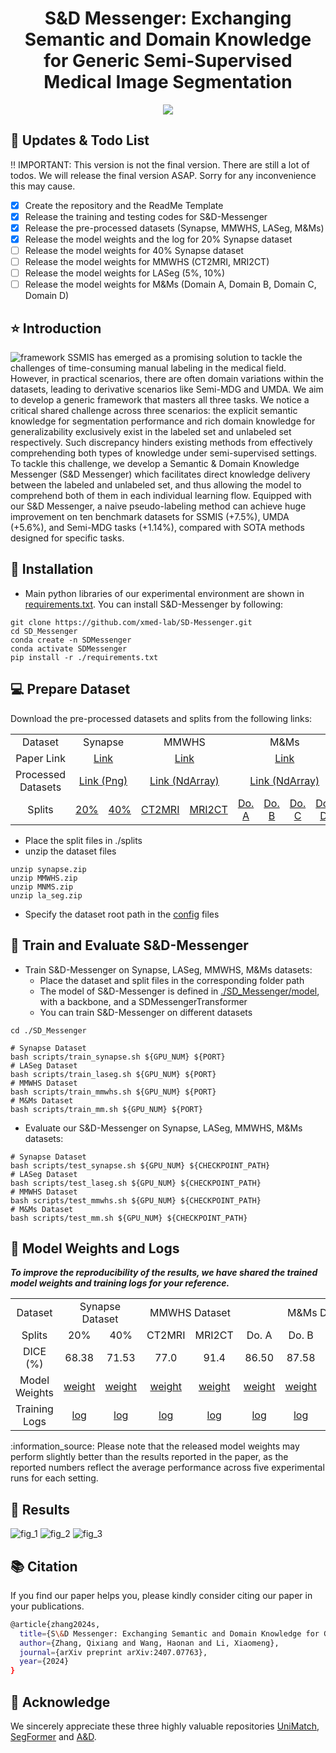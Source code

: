 <div align=center>
<h1> S&D Messenger: Exchanging Semantic and Domain
Knowledge for Generic Semi-Supervised Medical
Image Segmentation </h1>
</div>
<div align=center>

<a src="https://img.shields.io/badge/%F0%9F%9A%80-xmed_Lab-ed6c00.svg?style=flat-square" href="https://xmengli.github.io/">
<img src="https://img.shields.io/badge/%F0%9F%9A%80-xmed_Lab-ed6c00.svg?style=flat-square">
</a>
</div>

## :rocket: Updates & Todo List
:bangbang: IMPORTANT: This version is not the final version. There are still a lot of todos. We will release the final version ASAP. Sorry for any inconvenience this may cause.
- [x] Create the repository and the ReadMe Template
- [x] Release the training and testing codes for S&D-Messenger
- [x] Release the pre-processed datasets (Synapse, MMWHS, LASeg, M&Ms)
- [x] Release the model weights and the log for 20% Synapse dataset
- [ ] Release the model weights for 40% Synapse dataset
- [ ] Release the model weights for MMWHS (CT2MRI, MRI2CT)
- [ ] Release the model weights for LASeg (5%, 10%)
- [ ] Release the model weights for M&Ms (Domain A, Domain B, Domain C, Domain D)

## :star: Introduction
![framework](./figs/framework.png "framework")
SSMIS has emerged as a promising solution to tackle the challenges of time-consuming manual labeling in the medical field. However, in practical scenarios, there are often domain variations within the datasets, leading to derivative scenarios like Semi-MDG and UMDA. We aim to develop a generic framework that masters all three tasks. We notice a critical shared challenge across three scenarios: the explicit semantic knowledge for segmentation performance and rich domain knowledge for generalizability exclusively exist in the labeled set and unlabeled set respectively. Such discrepancy hinders existing methods from effectively comprehending both types of knowledge under semi-supervised settings. To tackle this challenge, we develop a Semantic & Domain Knowledge Messenger (S&D Messenger) which facilitates direct knowledge delivery between the labeled and unlabeled set, and thus allowing the model to comprehend both of them in each individual learning flow. Equipped with our S&D Messenger, a naive pseudo-labeling method can achieve huge improvement on ten benchmark datasets for SSMIS (+7.5%), UMDA (+5.6%), and Semi-MDG tasks (+1.14%), compared with SOTA methods designed for specific tasks.


## :hammer: Installation
- Main python libraries of our experimental environment are shown in [requirements.txt](.SD_Messenger/requirements.txt). You can install S&D-Messenger by following:
```shell
git clone https://github.com/xmed-lab/SD-Messenger.git
cd SD_Messenger
conda create -n SDMessenger
conda activate SDMessenger
pip install -r ./requirements.txt
```

## :computer: Prepare Dataset

Download the pre-processed datasets and splits from the following links:

<table>
    <tr align="center">
        <td>Dataset</td>
        <td colspan="2">Synapse</td>
        <td colspan="2">MMWHS</td>
        <td colspan="4">M&Ms</td>
        <td colspan="2">LASeg</td>
    </tr>
    <tr align="center">
        <td>Paper Link</td>
        <td colspan="2"><a href="https://arxiv.org/pdf/2309.03493">Link</a></td>
        <td colspan="2"><a href="https://www.sciencedirect.com/science/article/pii/S1361841516000219">Link</a></td>
        <td colspan="4"><a href="https://ieeexplore.ieee.org/document/9458279">Link</a></td>
        <td colspan="2"><a href="https://arxiv.org/abs/2004.12314">Link</a></td>
    </tr>
    <tr align="center">
        <td>Processed Datasets</td>
        <td colspan="2"><a href="https://hkustconnect-my.sharepoint.com/:u:/g/personal/qzhangcq_connect_ust_hk/Eb9IOfwVcjpKvOCCEuknNr8BapwWoVnR_1B_30nojQMDBQ?e=vIpjAN">Link (Png)</a></td>
        <td colspan="2"><a href="https://hkustconnect-my.sharepoint.com/:u:/g/personal/qzhangcq_connect_ust_hk/EbmmxzSx5ltBmGL2b7KDIooBx3AAShb7AmaBWTlfcTE53A?e=LG8fmg">Link (NdArray)</a></td>
        <td colspan="4"><a href="https://hkustconnect-my.sharepoint.com/:u:/g/personal/qzhangcq_connect_ust_hk/ETPJULYKCuNNr1G9S7x8NE0BVr17xZaZlzDdCp2BFYM1cw?e=I4gFgE">Link (NdArray)</a></td>
        <td colspan="2"><a href="https://hkustconnect-my.sharepoint.com/:u:/g/personal/qzhangcq_connect_ust_hk/Ec6ucDVyrV1HmfGFiRq3d1IBha2oxGvKBCMJm-as6KnTig?e=aibtMl">Link (Png)</a></td>
    </tr>
    <tr align="center">
        <td>Splits</td>
        <td><a href="./SD_Messenger/splits/synapse/1_5/">20%</a></td>
        <td><a href="./SD_Messenger/splits/synapse/2_5/">40%</a></td>
        <td><a href="#">CT2MRI</a></td>
        <td><a href="#">MRI2CT</a></td>
        <td><a href="#">Do. A</a></td>
        <td><a href="#">Do. B</a></td>
        <td><a href="#">Do. C</a></td>
        <td><a href="#">Do. D</a></td>
        <td><a href="#">5%</a></td>
        <td><a href="#">10%</a></td>
    </tr>
</table>


- Place the split files in ./splits
- unzip the dataset files
```shell
unzip synapse.zip
unzip MMWHS.zip
unzip MNMS.zip
unzip la_seg.zip
```
- Specify the dataset root path in the [config](./SD_Messenger/configs) files

## :key: Train and Evaluate S&D-Messenger

- Train S&D-Messenger on Synapse, LASeg, MMWHS, M&Ms datasets:
   - Place the dataset and split files in the corresponding folder path
   - The model of S&D-Messenger is defined in [./SD_Messenger/model](./SD_Messenger/model), with a backbone, and a SDMessengerTransformer
   - You can train S&D-Messenger on different datasets
```shell
cd ./SD_Messenger

# Synapse Dataset
bash scripts/train_synapse.sh ${GPU_NUM} ${PORT}
# LASeg Dataset
bash scripts/train_laseg.sh ${GPU_NUM} ${PORT}
# MMWHS Dataset
bash scripts/train_mmwhs.sh ${GPU_NUM} ${PORT}
# M&Ms Dataset
bash scripts/train_mm.sh ${GPU_NUM} ${PORT}
```

- Evaluate our S&D-Messenger on Synapse, LASeg, MMWHS, M&Ms datasets:
```shell
# Synapse Dataset
bash scripts/test_synapse.sh ${GPU_NUM} ${CHECKPOINT_PATH}
# LASeg Dataset
bash scripts/test_laseg.sh ${GPU_NUM} ${CHECKPOINT_PATH}
# MMWHS Dataset
bash scripts/test_mmwhs.sh ${GPU_NUM} ${CHECKPOINT_PATH}
# M&Ms Dataset
bash scripts/test_mm.sh ${GPU_NUM} ${CHECKPOINT_PATH}
```


## :blue_book: Model Weights and Logs

***To improve the reproducibility of the results, we have shared the trained model weights and training logs for your reference.***

<table>
    <tr align="center">
        <td> Dataset </td>
        <td colspan="2">Synapse Dataset</td>
        <td colspan="2">MMWHS Dataset</td>
        <td colspan="4">M&Ms Dataset</td>
        <td colspan="2">LASeg Dataset</td>
    </tr>
    <tr align="center">
        <td> Splits </td>
        <td>20%</td>
        <td>40%</td>
        <td>CT2MRI</td>
        <td>MRI2CT</td>
        <td>Do. A</td>
        <td>Do. B</td>
        <td>Do. C</td>
        <td>Do. D</td>
				<td>5%</td>
        <td>10%</td>
    </tr>
    <tr align="center">
        <td> DICE (%)</td>
        <td>68.38</td>
        <td>71.53</td>
        <td>77.0</td>
        <td>91.4</td>
        <td>86.50</td>
        <td>87.58</td>
        <td>88.30</td>
        <td>89.76</td>
				<td>90.21</td>
        <td>91.46</td>
    </tr>
   <tr align="center">
        <td> Model Weights </td>
        <td><a href="https://hkustconnect-my.sharepoint.com/:u:/g/personal/qzhangcq_connect_ust_hk/EUoLLi0XMq5Kp4pvE0XcMaMBq-BESh_kdgDqVatvn5wjvw?e=QIFhhf">weight</a></td>
        <td><a href="#">weight</a></td>
        <td><a href="#">weight</a></td>
        <td><a href="#">weight</a></td>
        <td><a href="#">weight</a></td>
        <td><a href="#">weight</a></td>
        <td><a href="#">weight</a></td>
        <td><a href="#">weight</a></td>
				<td><a href="#">weight</a></td>
        <td><a href="#">weight</a></td>
    </tr>
  <tr align="center">
        <td> Training Logs </td>
        <td><a href="./SD_Messenger/logs/synapse_1_5.log">log</a></td>
        <td><a href="#">log</a></td>
        <td><a href="#">log</a></td>
        <td><a href="#">log</a></td>
        <td><a href="#">log</a></td>
        <td><a href="#">log</a></td>
        <td><a href="#">log</a></td>
        <td><a href="#">log</a></td>
				<td><a href="#">log</a></td>
        <td><a href="#">log</a></td>
    </tr>
</table>
:information_source: Please note that the released model weights may perform slightly better than the results reported in the paper, as the reported numbers reflect the average performance across five experimental runs for each setting.

## :dart: Results
![fig_1](./figs/fig_1.jpg "fig_1")
![fig_2](./figs/fig_2.jpg "fig_2")
![fig_3](./figs/fig_3.jpg "fig_3")

## :books: Citation

If you find our paper helps you, please kindly consider citing our paper in your publications.
```bash
@article{zhang2024s,
  title={S\&D Messenger: Exchanging Semantic and Domain Knowledge for Generic Semi-Supervised Medical Image Segmentation},
  author={Zhang, Qixiang and Wang, Haonan and Li, Xiaomeng},
  journal={arXiv preprint arXiv:2407.07763},
  year={2024}
}
```

## :beers: Acknowledge

We sincerely appreciate these three highly valuable repositories [UniMatch](https://github.com/LiheYoung/UniMatch), [SegFormer](https://github.com/NVlabs/SegFormer) and [A&D](https://github.com/xmed-lab/GenericSSL).

